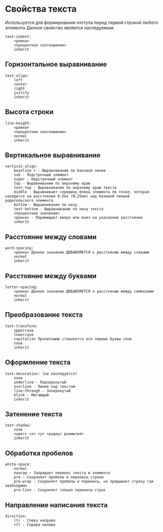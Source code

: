 Свойства текста
================================================================================

Используется для формирования отступа перед первой строкой любого элемента
Данное свойство является наследуемым

    text-indent:
        <длина>
        <процентное соотношение>
        inherit


## Горизонтальное выравнивание

    text-align:
        left
        center
        right
        justify
        inherit


## Высота строки

    line-height:
        <длина>
        <процентное соотношение>
        normal
        inherit


## Вертикальное выравнивание

    vertical-align:
        baseline + - Выравнивание по базовой линии
        sub - Подстрочный элемент
        super - Надстрочный элемент
        top - Выравнивание по верхнему краю
        text-top - Выравнивание по верхнему краю текста
        middle - Выравнивает середину блока элемента по точке, которая находится на расстоянии 0.5ex (0.25em) над базовой линией родительского элемента
        bottom - Выравнивание по низу
        text-bottom - Выравнивание по низу текста
        <процентное значение>
        <длина> - Перемещает вверх или вниз на указанное расстояние
        inherit


## Расстояние между словами

    word-spacing:
        <длина> Данное значение ДОБАВЛЯЕТСЯ к расстоянию между словами
        normal
        inherit


## Расстояние между буквами

    letter-spacing:
        <длина> Данное значение ДОБАВЛЯЕТСЯ к расстоянию между символами
        normal
        inherit


## Преобразование текста

    text-transform:
        uppercase
        lowercase
        capitalize Прописными становятся все первые буквы слов
        none
        inherit


## Оформление текста

    text-decoration: (не наследуется)
        none
        underline - Подчеркнутый
        overline - Линия над текстом
        line-through - Зачеркнутый
        blink - Мигающий
        inherit


## Затенение текста

    text-shadow:
        none
        <цвет> <x> <y> <радиус размытия>
        inherit


## Обработка пробелов

    white-space:
        normal
        nowrap - Запрещает перенос текста в элементе
        pre - Сохраняет пробелы и переносы строки
        pre-wrap - Сохраняет пробелы и переносы, но прерывает строку где необходимо
        pre-line - Сохраняет только переносы строк


## Направление написания текста

    direction:
        ltr - Слева направо
        rtl - Справа налево

